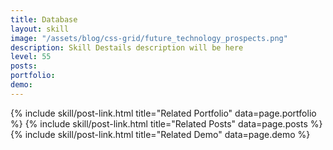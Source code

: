 ```yaml
---
title: Database
layout: skill
image: "/assets/blog/css-grid/future_technology_prospects.png"
description: Skill Destails description will be here
level: 55
posts: 
portfolio: 
demo: 
---
```


<div class="mt-5">
    {% include skill/post-link.html title="Related Portfolio" data=page.portfolio %}
    {% include skill/post-link.html title="Related Posts" data=page.posts %}
    {% include skill/post-link.html title="Related Demo" data=page.demo %}
</div>